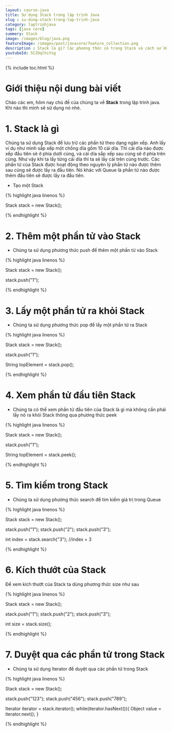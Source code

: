 ```yaml
---
layout: course-java
title: Sử dụng Stack trong lập trình Java
slug : su-dung-stack-trong-lap-trinh-java
category: laptrinhjava
tags: [java core]
summery: Stack
image: /images/blog/java.png
featureImage: /images/post/javacore/feature_collection.png
description : Stack là gì? Các phương thức có trong Stack và cách sử dụng Stack trong lập trình java
youtubeId: 5C2OqlhiYsg
---
```


{% include toc.html %}

# **Giới thiệu nội dung bài viết**

Chào các em, hôm nay chủ đề của chúng ta về <b>Stack</b> trong lập trình java. Khi nào thì mình sẽ sử dụng nó nhé.

# **1. Stack là gì**

Chúng ta sử dụng Stack để lưu trữ các phần tử theo dạng ngăn xếp. Anh lấy ví dụ như mình sắp xếp một chồng dĩa gồm 10 cái dĩa. Thì cái dĩa nào được xếp đầu tiên sẽ ở phía dưới cùng, và cái dĩa sắp xếp sau cùng sẽ ở phía trên cùng. Như vậy khi ta lấy từng cái dĩa thì ta sẽ lấy cái trên cùng trước. Các phần tử của Stack được hoạt động theo nguyên lý phần tử nào được thêm sau cùng sẽ được lấy ra đầu tiên. Nó khác với Queue là phần tử nào được thêm đầu tiên sẽ được lấy ra đầu tiên.

- Tạo một Stack

{% highlight java linenos %}

Stack stack = new Stack();

{% endhighlight %}

 # **2. Thêm một phần tử vào Stack**

 - Chúng ta sử dụng phương thức push để thêm một phần tử vào Stack

{% highlight java linenos %}

Stack<String> stack = new Stack<String>();

stack.push("1");

{% endhighlight %}

 # **3. Lấy một phần tử ra khỏi Stack**

 - Chúng ta sử dụng phương thức pop để lấy một phần tử ra Stack

{% highlight java linenos %}

Stack<String> stack = new Stack<String>();

stack.push("1");

String topElement = stack.pop();

{% endhighlight %}

 # **4. Xem phần tử đầu tiên Stack**

- Chúng ta có thể xem phần tử đầu tiên của Stack là gì mà không cần phải lấy nó ra khỏi Stack thông qua phương thức peek

{% highlight java linenos %}

Stack<String> stack = new Stack<String>();

stack.push("1");

String topElement = stack.peek();

{% endhighlight %}

 # **5. Tìm kiếm trong Stack**

- Chúng ta sử dụng phương thức search để tìm kiếm giá trị trong Queue

{% highlight java linenos %}

Stack<String> stack = new Stack<String>();

stack.push("1");
stack.push("2");
stack.push("3");

int index = stack.search("3");     //index = 3

{% endhighlight %}

 # **6. Kích thướt của Stack**

Để xem kích thướt của Stack ta dùng phương thức size như sau

{% highlight java linenos %}

Stack<String> stack = new Stack<String>();

stack.push("1");
stack.push("2");
stack.push("3");

int size = stack.size();

{% endhighlight %}

 # **7. Duyệt qua các phần tử trong Stack**

- Chúng ta sử dụng Iterator để duyệt qua các phần tử trong Stack

{% highlight java linenos %}

Stack<String> stack = new Stack<String>();

stack.push("123");
stack.push("456");
stack.push("789");

Iterator iterator = stack.iterator();
while(iterator.hasNext()){
    Object value = iterator.next();
}

{% endhighlight %}


















